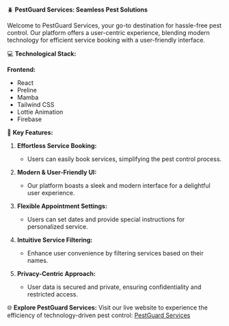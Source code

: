 🪲 **PestGuard Services: Seamless Pest Solutions**

Welcome to PestGuard Services, your go-to destination for hassle-free pest control. Our platform offers a user-centric experience, blending modern technology for efficient service booking with a user-friendly interface.

💻 **Technological Stack:**

**Frontend:**
- React
- Preline
- Mamba
- Tailwind CSS
- Lottie Animation
- Firebase



🔑 **Key Features:**

1. **Effortless Service Booking:**
   - Users can easily book services, simplifying the pest control process.

2. **Modern & User-Friendly UI:**
   - Our platform boasts a sleek and modern interface for a delightful user experience.

3. **Flexible Appointment Settings:**
   - Users can set dates and provide special instructions for personalized service.

4. **Intuitive Service Filtering:**
   - Enhance user convenience by filtering services based on their names.

5. **Privacy-Centric Approach:**
   - User data is secured and private, ensuring confidentiality and restricted access.

🌐 **Explore PestGuard Services:**
Visit our live website to experience the efficiency of technology-driven pest control: [PestGuard Services](https://pest-control-a59a3.web.app)

